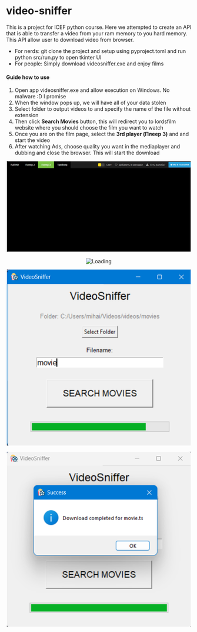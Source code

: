 # video-sniffer
This is a project for ICEF python course. Here we attempted to create an API that is able to transfer a video from your ram memory to you hard memory. This API allow user to download video from browser.

<ul>
  <li>For nerds: git clone the project and setup using pyproject.toml and run python src/run.py to open tkinter UI</li>
  <li>For people: Simply download videosniffer.exe and enjoy films</li>
</ul>
<h4>Guide how to use</h4>

<ol>
  <li>Open app videosniffer.exe and allow execution on Windows. No malware :D I promise</li>
  <li>When the window pops up, we will have all of your data stolen</li>
  <li>Select folder to output videos to and specify the name of the file without extension</li>
  <li>Then click <b>Search Movies</b> button, this will redirect you to lordsfilm website where you should choose the film you want to watch</li>
  <li>Once you are on the film page, select the <b>3rd player (Плеер 3)</b> and and start the video</li>
  <li>After watching Ads, choose quality you want in the mediaplayer and dubbing and close the browser. This will start the download</li>
</ol>

<p align="center">
  <img src="src/imgs/screen_choose_player.png" alt="Loading" width="500">
</p>

<p align="center">
  <img src="src/imgs/screen_choose_quality" alt="Loading" width="500">
</p>

<p align="center">
  <img src="src/imgs/screen_loading.png" alt="Loading" width="500">
</p>

<p align="center">
  <img src="src/imgs/screen_success.png" alt="Success" width="500">
</p>

